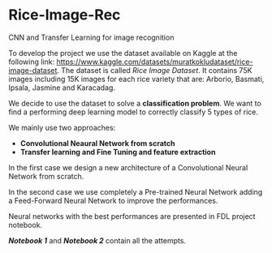 # Rice-Image-Rec
CNN and Transfer Learning for image recognition


To develop the project we use the dataset available on Kaggle at the following link: https://www.kaggle.com/datasets/muratkokludataset/rice-image-dataset. The dataset is called *Rice Image Dataset*. It contains 75K images including 15K images for each rice variety that are: Arborio, Basmati, Ipsala, Jasmine and Karacadag.

We decide to use the dataset to solve a **classification problem**. We want to find a performing deep learning model to correctly classify 5 types of rice.

We mainly use two approaches:

*  **Convolutional Neaural Network from scratch**
*  **Transfer learning and Fine Tuning and feature extraction**

In the first case we design a new architecture of a Convolutional Neural Network from scratch. 

In the second case we use completely a Pre-trained Neural Network adding a Feed-Forward Neural Network to improve the performances.  

Neural networks with the best performances are presented in FDL project notebook.

***Notebook 1*** and ***Notebook 2*** contain all the attempts.
